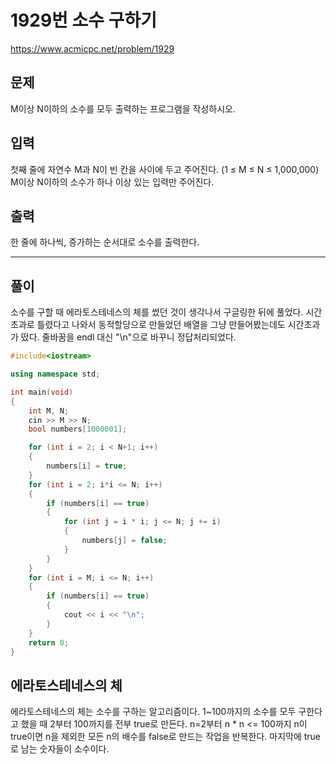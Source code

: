 # 1929번 소수 구하기
https://www.acmicpc.net/problem/1929
## 문제
M이상 N이하의 소수를 모두 출력하는 프로그램을 작성하시오.
## 입력
첫째 줄에 자연수 M과 N이 빈 칸을 사이에 두고 주어진다. (1 ≤ M ≤ N ≤ 1,000,000) M이상 N이하의 소수가 하나 이상 있는 입력만 주어진다.
## 출력
한 줄에 하나씩, 증가하는 순서대로 소수를 출력한다.

---
## 풀이
소수를 구할 때 에라토스테네스의 체를 썼던 것이 생각나서 구글링한 뒤에 풀었다.
시간초과로 틀렸다고 나와서 동적할당으로 만들었던 배열을 그냥 만들어봤는데도 시간초과가 떴다.
줄바꿈을 endl 대신 "\n"으로 바꾸니 정답처리되었다.

```C++
#include<iostream>

using namespace std;

int main(void)
{
	int M, N;
	cin >> M >> N;
	bool numbers[1000001];

	for (int i = 2; i < N+1; i++)
	{
		numbers[i] = true;
	}
	for (int i = 2; i*i <= N; i++)
	{
		if (numbers[i] == true)
		{
			for (int j = i * i; j <= N; j += i)
			{
				numbers[j] = false;
			}
		}
	}
	for (int i = M; i <= N; i++)
	{
		if (numbers[i] == true)
		{
			cout << i << "\n";
		}
	}
	return 0;
}
```
## 에라토스테네스의 체
에라토스테네스의 체는 소수를 구하는 알고리즘이다.
1~100까지의 소수를 모두 구한다고 했을 때 2부터 100까지를 전부 true로 만든다.
n=2부터 n * n <= 100까지 n이 true이면 n을 제외한 모든 n의 배수를 false로 만드는 작업을 반복한다.
마지막에 true로 남는 숫자들이 소수이다.
